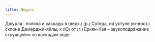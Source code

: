 ```yaml
---
title: Джурла
---
```


Джурла
: поляна и каскады в ⦅верх.⦆ ⦅р.⦆ Сотера, на уступе ⦅ю-вост.⦆ склона Демерджи-яйлы, к ⦅Ю⦆ от ⦅г.⦆ Еркян-Кая – звукоподражание струящейся по каскадам воде.
